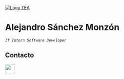 <a href="https://web.teaediciones.com">
  <img src="https://web.teaediciones.com/images/logo-hogrefe-tea.svg" alt="Logo TEA" style="object-fit: cover;"/>
</a>

# Alejandro Sánchez Monzón
*`IT Intern Software Developer`*

## Contacto
<code><a href="https://www.linkedin.com/in/alejandrosm/" target="_blank"><img src="https://www.svgrepo.com/show/448234/linkedin.svg" style="width: 2rem;" /></a></code>
